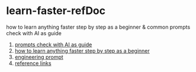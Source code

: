 # learn-faster-refDoc

how to learn anything faster step by step as a beginner &amp; common prompts check with AI as guide

1. [prompts check with AI as guide](./learn-things-faster/prompts.md)
2. [how to learn anything faster step by step as a beginner](./learn-things-faster/learn-faster.md)
3. [engineering prompt](./learn-things-faster/prompt-engineer.md)
4. [reference links](./learn-things-faster/refDocLinks.md)
